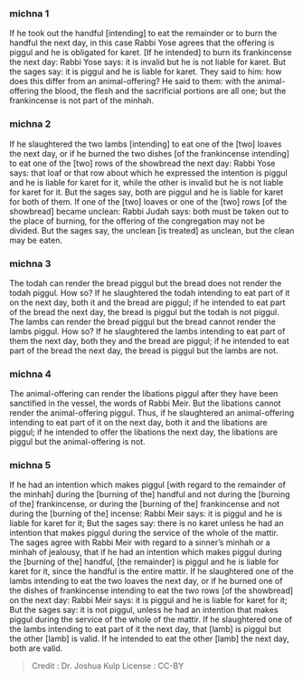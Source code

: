 
### michna 1
If he took out the handful [intending] to eat the remainder or to burn the handful the next day, in this case Rabbi Yose agrees that the offering is piggul and he is obligated for karet. [If he intended] to burn its frankincense the next day: Rabbi Yose says: it is invalid but he is not liable for karet. But the sages say: it is piggul and he is liable for karet. They said to him: how does this differ from an animal-offering? He said to them: with the animal-offering the blood, the flesh and the sacrificial portions are all one; but the frankincense is not part of the minhah.

### michna 2
If he slaughtered the two lambs [intending] to eat one of the [two] loaves the next day, or if he burned the two dishes [of the frankincense intending] to eat one of the [two] rows of the showbread the next day: Rabbi Yose says: that loaf or that row about which he expressed the intention is piggul and he is liable for karet for it, while the other is invalid but he is not liable for karet for it. But the sages say, both are piggul and he is liable for karet for both of them. If one of the [two] loaves or one of the [two] rows [of the showbread] became unclean: Rabbi Judah says: both must be taken out to the place of burning, for the offering of the congregation may not be divided. But the sages say, the unclean [is treated] as unclean, but the clean may be eaten.

### michna 3
The todah can render the bread piggul but the bread does not render the todah piggul. How so? If he slaughtered the todah intending to eat part of it on the next day, both it and the bread are piggul; if he intended to eat part of the bread the next day, the bread is piggul but the todah is not piggul. The lambs can render the bread piggul but the bread cannot render the lambs piggul. How so? If he slaughtered the lambs intending to eat part of them the next day, both they and the bread are piggul; if he intended to eat part of the bread the next day, the bread is piggul but the lambs are not.

### michna 4
The animal-offering can render the libations piggul after they have been sanctified in the vessel, the words of Rabbi Meir. But the libations cannot render the animal-offering piggul. Thus, if he slaughtered an animal-offering intending to eat part of it on the next day, both it and the libations are piggul; if he intended to offer the libations the next day, the libations are piggul but the animal-offering is not.

### michna 5
If he had an intention which makes piggul [with regard to the remainder of the minhah] during the [burning of the] handful and not during the [burning of the] frankincense, or during the [burning of the] frankincense and not during the [burning of the] incense: Rabbi Meir says: it is piggul and he is liable for karet for it; But the sages say: there is no karet unless he had an intention that makes piggul during the service of the whole of the mattir. The sages agree with Rabbi Meir with regard to a sinner’s minhah or a minhah of jealousy, that if he had an intention which makes piggul during the [burning of the] handful, [the remainder] is piggul and he is liable for karet for it, since the handful is the entire mattir. If he slaughtered one of the lambs intending to eat the two loaves the next day, or if he burned one of the dishes of frankincense intending to eat the two rows [of the showbread] on the next day: Rabbi Meir says: it is piggul and he is liable for karet for it; But the sages say: it is not piggul, unless he had an intention that makes piggul during the service of the whole of the mattir. If he slaughtered one of the lambs intending to eat part of it the next day, that [lamb] is piggul but the other [lamb] is valid. If he intended to eat the other [lamb] the next day, both are valid.

>Credit : Dr. Joshua Kulp
>License : CC-BY